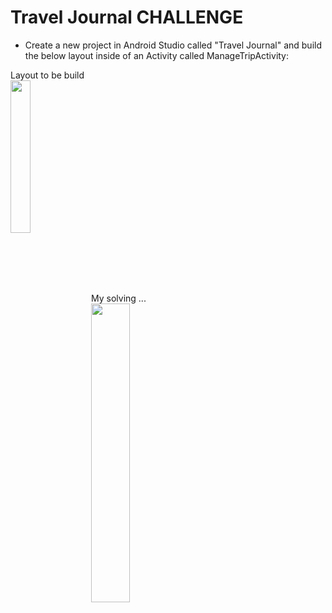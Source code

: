 # Travel Journal CHALLENGE

* Create a new project in Android Studio called "Travel Journal" and build the below layout inside of an Activity called ManageTripActivity:

Layout to be build
<br>
<a href="url"><img src="https://raw.githubusercontent.com/babarusicristian/AndroidDeveloperFundamentals/master/CourseTasks/Module2/TravelJournal/w2_cc_2.jpeg" align="left" height="25%" width="25%" ></a>
<br>
<br>
<br>
<br>
<br>
<br>
<br>
<br>
<br>
<br>
<br>
<br>
<br>
<br>
<br>
<br>
<br>
<br>
<br>
<br>
My solving ...
<br>
<a href="url"><img src="https://raw.githubusercontent.com/babarusicristian/AndroidDeveloperFundamentals/master/CourseTasks/Module2/TravelJournal/mt.png" align="left" height="35%" width="35%" ></a>
